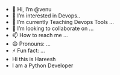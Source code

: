 - 👋 Hi, I’m @venu
- 👀 I’m interested in Devops..
- 🌱 I’m currently Teaching Devops Tools ...
- 💞️ I’m looking to collaborate on  ...
- 📫 How to reach me ...
- 😄 Pronouns: ...
- ⚡ Fun fact: ...
- Hi this is Hareesh
- I am a Python Developer

<!---
venu1155/venu1155 is a ✨ special ✨ repository because its `README.md` (this file) appears on your GitHub profile.
You can click the Preview link to take a look at your changes.
--->
